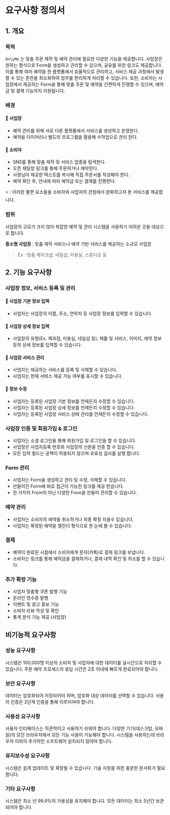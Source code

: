 # 요구사항 정의서

## 1. 개요

### 목적

`OnlyMe` 는 맞춤 주문 제작 및 예약 관리에 필요한 다양한 기능을 제공합니다. 사업장은 원하는 형식으로 Form을 생성하고 관리할 수 있으며, 공유를 위한 링크도 제공합니다. 이를 통해 여러 예약을 한 플랫폼에서 효율적으로 관리하고, 서비스 제공 과정에서 발생할 수 있는 혼란을 최소화하여 업무를 편리하게 처리할 수 있습니다.
또한, 소비자는 사업장에서 제공하는 Form을 통해 맞춤 주문 및 예약을 간편하게 진행할 수 있으며, 예약금 및 결제 기능까지 지원됩니다.

### 배경

#### 🏪 사업장

- 예약 관리를 위해 서로 다른 플랫폼에서 서비스를 생성하고 운영한다.
- 예약을 다이어리나 별도의 프로그램을 활용해 수작업으로 관리 한다.

<!--
이 부분을 쓰는게 맞을지 고민
- 소비자의 예약 후 노쇼(No-Show)로 인해 서비스 제공 기회를 잃고, 수익 손실이 발생하기도 합니다.
-->

#### 🛒 소비자

- SNS를 통해 맞춤 제작 및 서비스 업종을 탐색한다.
- 오픈 채팅방 링크를 통해 주문하거나 예약한다.
- 사장님이 제공한 텍스트를 복사해 직접 주문서를 작성해야 한다.
- 예약 확인 후, 안내에 따라 예약금 또는 결제를 진행한다.

⭐ : 이러한 불편 요소들을 소비자와 사업자의 관점에서 완화하고자 본 서비스를 제공합니다.

### 범위

사업장의 규모가 크지 않아 복잡한 예약 및 관리 시스템을 사용하기 어려운 곳을 대상으로 합니다.

**중소형 사업장** : 맞춤 제작 서비스나 예약 기반 서비스를 제공하는 소규모 사업장

> Ex : 맞춤 케이크샵, 네일샵, 미용실, 스튜디오 등

## 2. 기능 요구사항

### 사업장 정보, 서비스 등록 및 관리

#### 🔎 사업장 기본 정보 입력

- 사업자는 사업장의 이름, 주소, 연락처 등 사업장 정보를 입력할 수 있습니다.

#### 🔎 사업장 상세 정보 입력

- 사업장의 유형(Ex. 제과점, 미용실, 네일샵 등), 제품 및 서비스, 이미지, 예약 정보 등의 상세 정보를 입력할 수 있습니다.

#### 🔎 사업장 서비스 관리

- 사업자는 제공하는 서비스를 등록 및 삭제할 수 있습니다.
- 사업자는 현재 서비스 제공 가능 여부를 표시할 수 있습니다.

#### 🔎 정보 수정

- 사업자는 등록된 사업장 기본 정보를 언제든지 수정할 수 있습니다.
- 사업자는 등록된 사업장 상세 정보를 언제든지 수정할 수 있습니다.
- 사업자는 등록된 사업장 서비스 상태 관리를 언제든지 수정할 수 있습니다.

### 사업장 인증 및 회원가입 & 로그인

- 사업자는 소셜 로그인을 통해 회원가입 및 로그인을 할 수 있습니다.
- 사업장은 사업자등록 번호와 사업장의 신원을 인증 할 수 있습니다.
- 모든 입력 필드는 공백이 허용되지 않으며 유효성 검사를 실행 합니다.

### Form 관리

- 사업자는 Form을 생성하고 관리 및 수정, 삭제할 수 있습니다.
- 만들어진 Form에 바로 접근이 가능한 링크를 제공 받습니다.
- 한 가지의 From이 아닌 다양한 From을 만들어 관리할 수 있습니다.

### 예약 관리

- 사업자는 소비자의 예약을 취소하거나 최종 확정 지을수 있습니다.
- 사업자는 확정된 예약을 캘린더 형식으로 한 눈에 볼 수 있습니다.

### 결제

<!-- 결제를 어느 시점에서 해야 할까요?  -->

- 예약이 완료된 시점에서 소비자에게 문자(카톡)로 결제 링크를 보냅니다.
- 소비자는 링크를 통해 예약금을 결제하거나, 결제 내역 확인 및 취소를 할 수 있습니다.

### 추가 확장 기능

- 사업자 맞춤형 쿠폰 발행 기능
- 온라인 영수증 발행
- 이벤트 및 광고 홍보 기능
- 소비자 리뷰 작성 및 확인
- 통계 분석 기능 제공 (사업장)

## 비기능적 요구사항

### 성능 요구사항

시스템은 100,000명 이상의 소비자 및 사업자에 대한 데이터를 실시간으로 처리할 수 있습니다. 주문 예약 프로세스의 응답 시간은 2초 이내에 빠르게 완료되어야 합니다.

### 보안 요구사항

데이터는 암호화되어 저장되어야 하며, 암호화 대상 데이터를 선택할 수 있습니다.
사용자 인증은 2단계 인증을 통해 이루어져야 합니다.

### 사용성 요구사항

사용자 인터페이스는 직관적이고 사용하기 쉬워야 합니다.
다양한 기기(데스크탑, 모바일)의 모던 브라우저에서 모든 기능 사용이 가능해야 합니다.
시스템을 사용하는데 브라우저 이외의 추가적인 소프트웨어 설치되지 않아야 합니다.

### 유지보수성 요구사항

시스템은 쉽게 업데이트 및 확장될 수 있습니다.
기술 지원을 위한 충분한 문서화가 필요합니다.

### 기타 요구사항

시스템은 최소 년 99.9%의 가용성을 유지해야 합니다.
모든 데이터는 최소 5년간 보관되어야 합니다.
